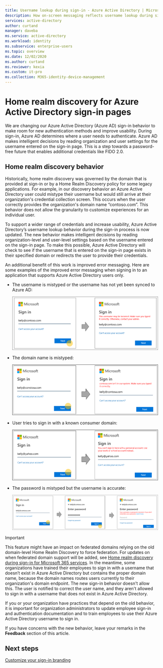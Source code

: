 ```yaml
---
title: Username lookup during sign-in - Azure Active Directory | Microsoft Docs
description: How on-screen messaging reflects username lookup during sign-in in Azure Active Directory
services: active-directory
author: curtand
manager: daveba
ms.service: active-directory
ms.workload: identity
ms.subservice: enterprise-users
ms.topic: overview
ms.date: 12/02/2020
ms.author: curtand
ms.reviewer: kexia
ms.custom: it-pro
ms.collection: M365-identity-device-management
---
```


# Home realm discovery for Azure Active Directory sign-in pages

We are changing our Azure Active Directory (Azure AD) sign-in behavior to make room for new authentication methods and improve usability. During sign-in, Azure AD determines where a user needs to authenticate. Azure AD makes intelligent decisions by reading organization and user settings for the username entered on the sign-in page. This is a step towards a password-free future that enables additional credentials like FIDO 2.0.

## Home realm discovery behavior

Historically, home realm discovery was governed by the domain that is provided at sign-in or by a Home Realm Discovery policy for some legacy applications. For example, in our discovery behavior an Azure Active Directory user could mistype their username but would still arrive at their organization's credential collection screen. This occurs when the user correctly provides the organization's domain name “contoso.com”. This behavior does not allow the granularity to customize experiences for an individual user.

To support a wider range of credentials and increase usability, Azure Active Directory’s username lookup behavior during the sign-in process is now updated. The new behavior makes intelligent decisions by reading organization-level and user-level settings based on the username entered on the sign-in page. To make this possible, Azure Active Directory will check to see if the username that is entered on the sign-in page exists in their specified domain or redirects the user to provide their credentials.

An additional benefit of this work is improved error messaging. Here are some examples of the improved error messaging when signing in to an application that supports Azure Active Directory users only.

- The username is mistyped or the username has not yet been synced to Azure AD:
  
    ![the username is mistyped or not found](./media/signin-realm-discovery/typo-username.png)
  
- The domain name is mistyped:
  
    ![the domain name is mistyped or not found](./media/signin-realm-discovery/typo-domain.png)
  
- User tries to sign in with a known consumer domain:
  
    ![sign-in with a known consumer domain](./media/signin-realm-discovery/consumer-domain.png)
  
- The password is mistyped but the username is accurate:  
  
    ![password is mistyped with good username](./media/signin-realm-discovery/incorrect-password.png)
  
> [!IMPORTANT]
> This feature might have an impact on federated domains relying on the old domain-level Home Realm Discovery to force federation. For updates on when federated domain support will be added, see [Home realm discovery during sign-in for Microsoft 365 services](https://azure.microsoft.com/updates/signin-hrd/). In the meantime, some organizations have trained their employees to sign in with a username that doesn’t exist in Azure Active Directory but contains the proper domain name, because the domain names routes users currently to their organization's domain endpoint. The new sign-in behavior doesn't allow this. The user is notified to correct the user name, and they aren't allowed to sign in with a username that does not exist in Azure Active Directory.
>
> If you or your organization have practices that depend on the old behavior, it is important for organization administrators to update employee sign-in and authentication documentation and to train employees to use their Azure Active Directory username to sign in.
  
If you have concerns with the new behavior, leave your remarks in the **Feedback** section of this article.  

## Next steps

[Customize your sign-in branding](../fundamentals/add-custom-domain.md)
